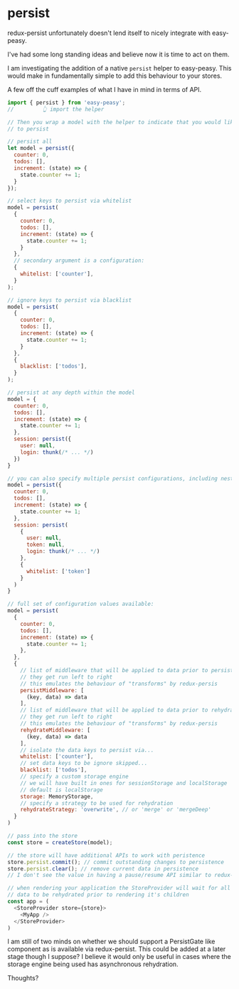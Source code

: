 # persist

redux-persist unfortunately doesn't lend itself to nicely integrate with easy-peasy. 

I've had some long standing ideas and believe now it is time to act on them.

I am investigating the addition of a native `persist` helper to easy-peasy. This would make in fundamentally simple to add this behaviour to your stores.

A few off the cuff examples of what I have in mind in terms of API.

```javascript
import { persist } from 'easy-peasy';
//         👆 import the helper

// Then you wrap a model with the helper to indicate that you would like
// to persist

// persist all
let model = persist({
  counter: 0,
  todos: [],
  increment: (state) => {
    state.counter += 1;
  }
});

// select keys to persist via whitelist
model = persist(
  {
    counter: 0,
    todos: [],
    increment: (state) => {
      state.counter += 1;
    }
  }, 
  // secondary argument is a configuration:
  {
    whitelist: ['counter'],
  }
);

// ignore keys to persist via blacklist
model = persist(
  {
    counter: 0,
    todos: [],
    increment: (state) => {
      state.counter += 1;
    }
  }, 
  {
    blacklist: ['todos'],
  }
);

// persist at any depth within the model
model = {
  counter: 0,
  todos: [],
  increment: (state) => {
    state.counter += 1;
  },
  session: persist({
    user: null,
    login: thunk(/* ... */)
  })
}

// you can also specify multiple persist configurations, including nested
model = persist({
  counter: 0,
  todos: [],
  increment: (state) => {
    state.counter += 1;
  },
  session: persist(
    {
      user: null,
      token: null,
      login: thunk(/* ... */)
    },
    {
      whitelist: ['token']
    }
  )
}

// full set of configuration values available:
model = persist(
  { 
    counter: 0,
    todos: [],
    increment: (state) => {
      state.counter += 1;
    },
  }, 
  {
    // list of middleware that will be applied to data prior to persist.
    // they get run left to right
    // this emulates the behaviour of "transforms" by redux-persis
    persistMiddleware: [
      (key, data) => data 
    ],
    // list of middleware that will be applied to data prior to rehydration.
    // they get run left to right
    // this emulates the behaviour of "transforms" by redux-persis
    rehydrateMiddleware: [
      (key, data) => data 
    ],
    // isolate the data keys to persist via...
    whitelist: ['counter'],
    // set data keys to be ignore skipped...
    blacklist: ['todos'],
    // specify a custom storage engine
    // we will have built in ones for sessionStorage and localStorage
    // default is localStorage
    storage: MemoryStorage,
    // specify a strategy to be used for rehydration
    rehydrateStrategy: 'overwrite', // or 'merge' or 'mergeDeep'
  }
)

// pass into the store
const store = createStore(model);

// the store will have additional APIs to work with peristence
store.persist.commit(); // commit outstanding changes to persistence
store.persist.clear(); // remove current data in persistence
// I don't see the value in having a pause/resume API similar to redux-persist

// when rendering your application the StoreProvider will wait for all 
// data to be rehydrated prior to rendering it's children
const app = (
  <StoreProvider store={store}>
    <MyApp />
  </StoreProvider>
) 
```

I am still of two minds on whether we should support a PersistGate like component as is available via redux-persist. This could be added at a later stage though I suppose? I believe it would only be useful in cases where the storage engine being used has asynchronous rehydration.

Thoughts?